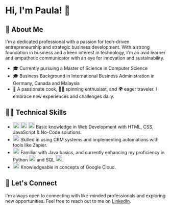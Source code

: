 # Hi, I'm Paula! 👋

## 🚀 About Me
I'm a dedicated professional with a passion for tech-driven entrepreneurship and strategic business development. With a strong foundation in business and a keen interest in technology, I'm an avid learner and empathetic communicator with an eye for innovation and sustainability.


- 🎓 Currently pursuing a Master of Science in Computer Science
- 🎓 Business Background in International Business Administration in Germany, Canada and Malaysia 
- 🍳 A passionate cook, 🚴‍♀️ spinning enthusiast, and 🌍 eager traveler. I embrace new experiences and challenges daily.


## 👨‍💻 Technical Skills
- <img src="https://simpleicons.org/icons/html5.svg" alt="HTML" width="20"/> <img src="https://simpleicons.org/icons/css3.svg" alt="CSS" width="20"/> <img src="https://simpleicons.org/icons/javascript.svg" alt="JavaScript" width="20"/> Basic knowledge in Web Development with HTML, CSS, JavaScript & No-Code solutions.
- <img src="https://simpleicons.org/icons/zapier.svg" alt="Zapier" width="20"/> Skilled in using CRM systems and implementing automations with tools like Zapier.
- <img src="https://simpleicons.org/icons/java.svg" alt="Java" width="20"/> Familiar with Java basics, and currently enhancing my proficiency in Python <img src="https://simpleicons.org/icons/python.svg" alt="Python" width="20"/> and SQL <img src="https://simpleicons.org/icons/mysql.svg" alt="SQL" width="20"/>.
- <img src="https://simpleicons.org/icons/googlecloud.svg" alt="Google Cloud" width="20"/> Knowledgeable in concepts of Google Cloud.

## 🤝 Let's Connect
I'm always open to connecting with like-minded professionals and exploring new opportunities. Feel free to reach out to me on [LinkedIn](https://www.linkedin.com/in/paula-foitzik-793a78150/).

<!-- Replace with your actual user content -->
